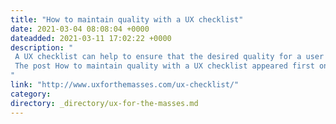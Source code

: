 ```yaml
---
title: "How to maintain quality with a UX checklist"
date: 2021-03-04 08:08:04 +0000
dateadded: 2021-03-11 17:02:22 +0000
description: "  
 A UX checklist can help to ensure that the desired quality for a user's experience is maintained. Find out what a UX checklist is, how to create one and how to use it to maintain quality. 
 The post How to maintain quality with a UX checklist appeared first on UXM. 
"
link: "http://www.uxforthemasses.com/ux-checklist/"
category:
directory: _directory/ux-for-the-masses.md
---
```

